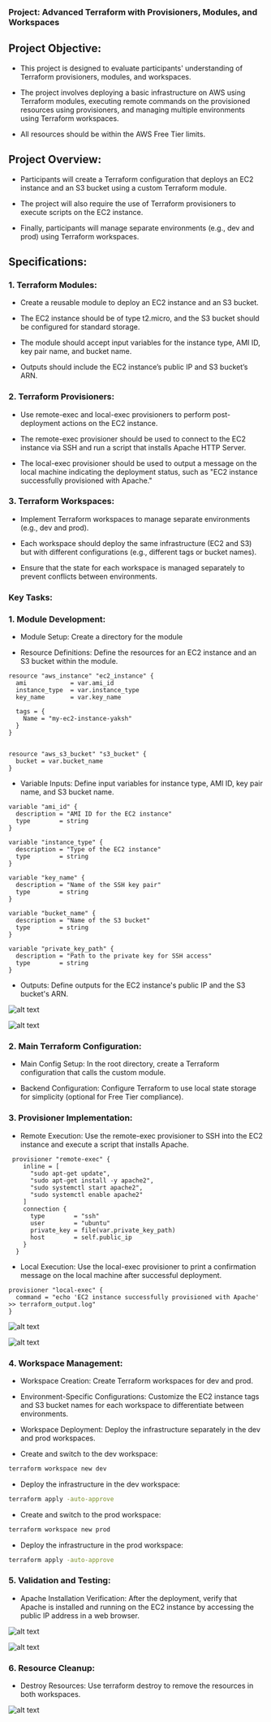 ### Project: Advanced Terraform with Provisioners, Modules, and Workspaces

## Project Objective:

+ This project is designed to evaluate participants' understanding of Terraform provisioners, modules, and workspaces. 

+ The project involves deploying a basic infrastructure on AWS using Terraform modules, executing remote commands on the provisioned resources using provisioners, and managing multiple environments using Terraform workspaces.

+ All resources should be within the AWS Free Tier limits.

## Project Overview:

+ Participants will create a Terraform configuration that deploys an EC2 instance and an S3 bucket using a custom Terraform module. 

+ The project will also require the use of Terraform provisioners to execute scripts on the EC2 instance. 

+ Finally, participants will manage separate environments (e.g., dev and prod) using Terraform workspaces.

## Specifications:

### 1. Terraform Modules:

+ Create a reusable module to deploy an EC2 instance and an S3 bucket.

+ The EC2 instance should be of type t2.micro, and the S3 bucket should be configured for standard storage.

+ The module should accept input variables for the instance type, AMI ID, key pair name, and bucket name.

+ Outputs should include the EC2 instance’s public IP and S3 bucket’s ARN.

### 2. Terraform Provisioners:

+ Use remote-exec and local-exec provisioners to perform post-deployment actions on the EC2 instance.

+ The remote-exec provisioner should be used to connect to the EC2 instance via SSH and run a script that installs Apache HTTP Server.

+ The local-exec provisioner should be used to output a message on the local machine indicating the deployment status, such as "EC2 instance successfully provisioned with Apache."


### 3. Terraform Workspaces:

+ Implement Terraform workspaces to manage separate environments (e.g., dev and prod).

+ Each workspace should deploy the same infrastructure (EC2 and S3) but with different configurations (e.g., different tags or bucket names).

+ Ensure that the state for each workspace is managed separately to prevent conflicts between environments.

### Key Tasks:

### 1. Module Development:

+ Module Setup: Create a directory for the module 



+ Resource Definitions: Define the resources for an EC2 instance and an S3 bucket within the module.

```hcl
resource "aws_instance" "ec2_instance" {
  ami            = var.ami_id
  instance_type  = var.instance_type
  key_name       = var.key_name

  tags = {
    Name = "my-ec2-instance-yaksh"
  }
}


resource "aws_s3_bucket" "s3_bucket" {
  bucket = var.bucket_name
}

```

+ Variable Inputs: Define input variables for instance type, AMI ID, key pair name, and S3 bucket name.

```hcl
variable "ami_id" {
  description = "AMI ID for the EC2 instance"
  type        = string
}

variable "instance_type" {
  description = "Type of the EC2 instance"
  type        = string
}

variable "key_name" {
  description = "Name of the SSH key pair"
  type        = string
}

variable "bucket_name" {
  description = "Name of the S3 bucket"
  type        = string
}

variable "private_key_path" {
  description = "Path to the private key for SSH access"
  type        = string
}
```

+ Outputs: Define outputs for the EC2 instance's public IP and the S3 bucket's ARN.


![alt text](image-5.png)

![alt text](image-4.png)

### 2. Main Terraform Configuration:

+ Main Config Setup: In the root directory, create a Terraform configuration that calls the custom module.

+ Backend Configuration: Configure Terraform to use local state storage for simplicity (optional for Free Tier compliance).

### 3. Provisioner Implementation:

+ Remote Execution: Use the remote-exec provisioner to SSH into the EC2 instance and execute a script that installs Apache.

```hcl
 provisioner "remote-exec" {
    inline = [
      "sudo apt-get update",
      "sudo apt-get install -y apache2",
      "sudo systemctl start apache2",
      "sudo systemctl enable apache2"
    ]
    connection {
      type        = "ssh"
      user        = "ubuntu"
      private_key = file(var.private_key_path)
      host        = self.public_ip
    }
  }
```


+ Local Execution: Use the local-exec provisioner to print a confirmation message on the local machine after successful deployment.


```hcl
provisioner "local-exec" {
  command = "echo 'EC2 instance successfully provisioned with Apache' >> terraform_output.log"
}
```

![alt text](image.png)

![alt text](image-1.png)

### 4. Workspace Management:

+ Workspace Creation: Create Terraform workspaces for dev and prod.

+ Environment-Specific Configurations: Customize the EC2 instance tags and S3 bucket names for each workspace to differentiate between environments.

+ Workspace Deployment: Deploy the infrastructure separately in the dev and prod workspaces.

+ Create and switch to the dev workspace:

```sh
terraform workspace new dev
```

+ Deploy the infrastructure in the dev workspace:

```sh
terraform apply -auto-approve
```

+ Create and switch to the prod workspace:

```sh
terraform workspace new prod
```
+ Deploy the infrastructure in the prod workspace:

```sh
terraform apply -auto-approve
```




### 5. Validation and Testing:

+ Apache Installation Verification: After the deployment, verify that Apache is installed and running on the EC2 instance by accessing the public IP address in a web browser.

![alt text](image-2.png)

![alt text](image-3.png)



### 6. Resource Cleanup:

+ Destroy Resources: Use terraform destroy to remove the resources in both workspaces.

![alt text](image-6.png)









